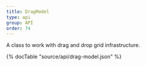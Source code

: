 ```yaml
---
title: DragModel
type: api
group: API
order: 74
---
```

A class to work with drag and drop grid infrastructure.

{% docTable "source/api/drag-model.json" %}



